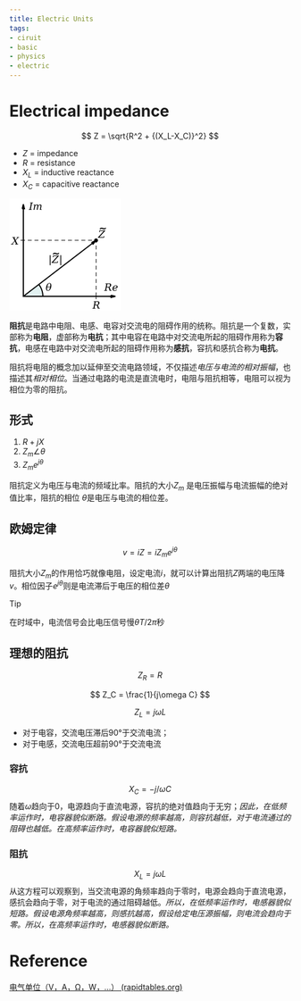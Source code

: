 ```yaml
---
title: Electric Units
tags:
- ciruit
- basic
- physics
- electric
---
```

# Electrical impedance

$$
Z = \sqrt{R^2 + {(X_L-X_C)}^2}
$$


* $Z$ = impedance
* $R$ = resistance
* $X_L$  = inductive reactance
* $X_C$  = capacitive reactance

![](physics/Electromagnetism/Basic/attachments/Pasted%20image%2020230330163734.png)

**阻抗**是电路中电阻、电感、电容对交流电的阻碍作用的统称。阻抗是一个复数，实部称为**电阻**，虚部称为**电抗**；其中电容在电路中对交流电所起的阻碍作用称为**容抗**，电感在电路中对交流电所起的阻碍作用称为**感抗**，容抗和感抗合称为**电抗**。

阻抗将电阻的概念加以延伸至交流电路领域，不仅描述*电压与电流的相对振幅*，也描述其*相对相位*。当通过电路的电流是直流电时，电阻与阻抗相等，电阻可以视为相位为零的阻抗。

## 形式

1. $R+jX$
2. $Z_m\angle\theta$
3. $Z_m e^{j\theta}$

阻抗定义为电压与电流的频域比率。阻抗的大小$Z_{m}$ 是电压振幅与电流振幅的绝对值比率，阻抗的相位 $\theta$是电压与电流的相位差。

## 欧姆定律

$$
v = iZ = iZ_m e^{j\theta}
$$

阻抗大小$Z_m$的作用恰巧就像电阻，设定电流$i$，就可以计算出阻抗$Z$两端的电压降$v$。相位因子$e^{j\theta}$则是电流滞后于电压的相位差$\theta$ 

> [!tip] 
> 在时域中，电流信号会比电压信号慢$\theta T/2\pi$秒

## 理想的阻抗
$$
Z_R = R
$$

$$
Z_C = \frac{1}{j\omega C}
$$

$$
Z_L = j \omega L
$$

* 对于电容，交流电压滞后90°于交流电流；
* 对于电感，交流电压超前90°于交流电流

### 容抗

$$
X_C = -j/\omega C
$$
随着$\omega$趋向于0，电源趋向于直流电源，容抗的绝对值趋向于无穷；*因此，在低频率运作时，电容器貌似断路。假设电源的频率越高，则容抗越低，对于电流通过的阻碍也越低。在高频率运作时，电容器貌似短路。*

### 阻抗

$$
X_L = j\omega L
$$
从这方程可以观察到，当交流电源的角频率趋向于零时，电源会趋向于直流电源，感抗会趋向于零，对于电流的通过阻碍越低。*所以，在低频率运作时，电感器貌似短路。假设电源角频率越高，则感抗越高，假设给定电压源振幅，则电流会趋向于零。所以，在高频率运作时，电感器貌似断路。*


# Reference

[电气单位（V，A，Ω，W，...） (rapidtables.org)](https://www.rapidtables.org/zh-CN/electric/Electric_units.html)
